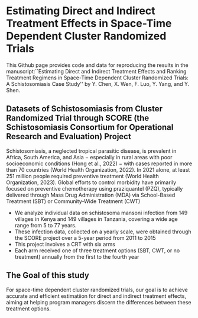 
# Estimating Direct and Indirect Treatment Effects in Space-Time Dependent Cluster Randomized Trials

This Github page provides code and data for reproducing the results in the manuscript:``Estimating Direct and Indirect Treatment Effects and Ranking Treatment Regimens in Space-Time Dependent Cluster Randomized Trials: A Schistosomiasis Case Study'' by Y. Chen, X. Wen, F. Luo, Y. Yang, and Y. Shen. 

## Datasets of Schistosomiasis from Cluster Randomized Trial through SCORE (the Schistosomiasis Consortium for Operational Research and Evaluation) Project
Schistosomiasis, a neglected tropical parasitic disease, is prevalent in Africa, South America, and Asia − especially in rural areas with poor socioeconomic conditions (Hong et al., 2022) − with cases reported in more than 70 countries (World Health Organization, 2022).  In 2021 alone, at least 251 million people required preventive treatment (World Health Organization, 2023). Global efforts to control morbidity have primarily focused on preventive chemotherapy using praziquantel (PZQ), typically delivered through Mass Drug Administration (MDA) via School-Based Treatment (SBT) or Community-Wide Treatment (CWT)

- We analyze individual data on schistosoma mansoni infection from 149 villages in Kenya and 149 villages in Tanzania, covering a wide age range from 5 to 77 years.
- These infection data, collected on a yearly scale, were obtained through the SCORE project over a 5-year period from 2011 to 2015
- This project involves a CRT with six arms
- Each arm received one of three treatment options (SBT, CWT, or no treatment) annually from the first to the fourth year

## The Goal of this study
For space-time dependent cluster randomized trials, our goal is to achieve accurate and efficient estimatiion for direct and indirect treatment effects, aiming at helping program managers discern the differences between these treatment options.
